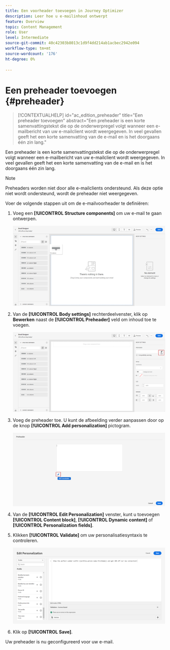 ```yaml
---
title: Een voorheader toevoegen in Journey Optimizer
description: Leer hoe u e-mailinhoud ontwerpt
feature: Overview
topic: Content Management
role: User
level: Intermediate
source-git-commit: 40c42303b8013c1d9f4dd214ab1acbec2942e094
workflow-type: tm+mt
source-wordcount: '176'
ht-degree: 0%

---
```


# Een preheader toevoegen {#preheader}

>[!CONTEXTUALHELP]
>id="ac_edition_preheader"
>title="Een preheader toevoegen"
>abstract="Een preheader is een korte samenvattingstekst die op de onderwerpregel volgt wanneer een e-mailbericht van uw e-mailclient wordt weergegeven. In veel gevallen geeft het een korte samenvatting van de e-mail en is het doorgaans één zin lang."

Een preheader is een korte samenvattingstekst die op de onderwerpregel volgt wanneer een e-mailbericht van uw e-mailclient wordt weergegeven. In veel gevallen geeft het een korte samenvatting van de e-mail en is het doorgaans één zin lang.

>[!NOTE]
>
>Preheaders worden niet door alle e-mailclients ondersteund. Als deze optie niet wordt ondersteund, wordt de preheader niet weergegeven.

Voer de volgende stappen uit om de e-mailvoorheader te definiëren:

1. Voeg een **[!UICONTROL Structure components]** om uw e-mail te gaan ontwerpen.

   ![](assets/preheader_1.png)

1. Van de **[!UICONTROL Body settings]** rechterdeelvenster, klik op **Bewerken** naast de **[!UICONTROL Preheader]** veld om inhoud toe te voegen.

   ![](assets/preheader_2.png)

1. Voeg de preheader toe. U kunt de afbeelding verder aanpassen door op de knop **[!UICONTROL Add personalization]** pictogram.

   ![](assets/preheader_3.png)

1. Van de **[!UICONTROL Edit Personalization]** venster, kunt u toevoegen **[!UICONTROL Content block]**, **[!UICONTROL Dynamic content]** of **[!UICONTROL Personalization fields]**.

1. Klikken **[!UICONTROL Validate]** om uw personalisatiesyntaxis te controleren.

   ![](assets/preheader_4.png)

1. Klik op **[!UICONTROL Save]**.

Uw preheader is nu geconfigureerd voor uw e-mail.
